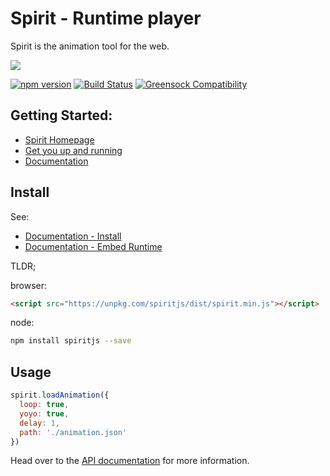 # Spirit - Runtime player

Spirit is the animation tool for the web. 

![](https://spiritapp.io/spirit.gif)

[![npm version](https://badge.fury.io/js/spiritjs.svg)](https://badge.fury.io/js/spiritjs) 
[![Build Status](https://travis-ci.org/spirit/spirit.svg?branch=master)](https://travis-ci.org/spirit/spirit)
[![Greensock Compatibility](https://img.shields.io/badge/gsap-v1.20.3-brightgreen.svg)](https://greensock.com/gsap)

## Getting Started:

- [Spirit Homepage](https://spiritapp.io)
- [Get you up and running](https://spiritapp.io/getting-started)
- [Documentation](https://docs.spiritapp.io)

## Install

See:
 
- [Documentation - Install](https://docs.spiritapp.io/installation.html)
- [Documentation - Embed Runtime](https://docs.spiritapp.io/gsap_runtime_include.html)

TLDR;

browser:

```html
<script src="https://unpkg.com/spiritjs/dist/spirit.min.js"></script>
```

node:

```bash
npm install spiritjs --save
```

## Usage

```javascript
spirit.loadAnimation({
  loop: true,
  yoyo: true,
  delay: 1,
  path: './animation.json'
})
```

Head over to the [API documentation](https://docs.spiritapp.io/gsap_runtime_simple.html) for more information.
